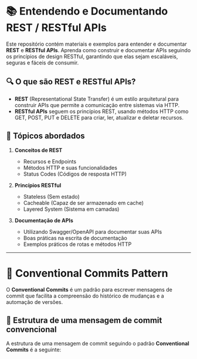 # 📚 Entendendo e Documentando REST / RESTful APIs

Este repositório contém materiais e exemplos para entender e documentar **REST** e **RESTful APIs**. Aprenda como construir e documentar APIs seguindo os princípios de design RESTful, garantindo que elas sejam escaláveis, seguras e fáceis de consumir.

## 🔍 O que são REST e RESTful APIs?

- **REST** (Representational State Transfer) é um estilo arquitetural para construir APIs que permite a comunicação entre sistemas via HTTP.
- **RESTful APIs** seguem os princípios REST, usando métodos HTTP como GET, POST, PUT e DELETE para criar, ler, atualizar e deletar recursos.

## 📘 Tópicos abordados

1. **Conceitos de REST**
   - Recursos e Endpoints
   - Métodos HTTP e suas funcionalidades
   - Status Codes (Códigos de resposta HTTP)

2. **Princípios RESTful**
   - Stateless (Sem estado)
   - Cacheable (Capaz de ser armazenado em cache)
   - Layered System (Sistema em camadas)

3. **Documentação de APIs**
   - Utilizando Swagger/OpenAPI para documentar suas APIs
   - Boas práticas na escrita de documentação
   - Exemplos práticos de rotas e métodos HTTP

---

# 📑 Conventional Commits Pattern

O **Conventional Commits** é um padrão para escrever mensagens de commit que facilita a compreensão do histórico de mudanças e a automação de versões.

## 📘 Estrutura de uma mensagem de commit convencional

A estrutura de uma mensagem de commit seguindo o padrão **Conventional Commits** é a seguinte:


